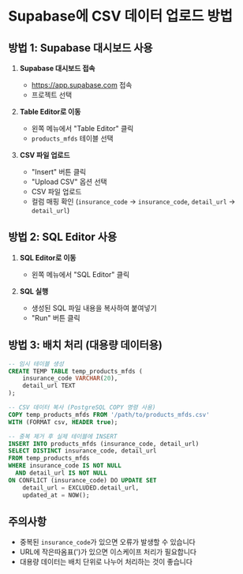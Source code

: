 # Supabase에 CSV 데이터 업로드 방법

## 방법 1: Supabase 대시보드 사용

1. **Supabase 대시보드 접속**
   - https://app.supabase.com 접속
   - 프로젝트 선택

2. **Table Editor로 이동**
   - 왼쪽 메뉴에서 "Table Editor" 클릭
   - `products_mfds` 테이블 선택

3. **CSV 파일 업로드**
   - "Insert" 버튼 클릭
   - "Upload CSV" 옵션 선택
   - CSV 파일 업로드
   - 컬럼 매핑 확인 (`insurance_code` → `insurance_code`, `detail_url` → `detail_url`)

## 방법 2: SQL Editor 사용

1. **SQL Editor로 이동**
   - 왼쪽 메뉴에서 "SQL Editor" 클릭

2. **SQL 실행**
   - 생성된 SQL 파일 내용을 복사하여 붙여넣기
   - "Run" 버튼 클릭

## 방법 3: 배치 처리 (대용량 데이터용)

```sql
-- 임시 테이블 생성
CREATE TEMP TABLE temp_products_mfds (
    insurance_code VARCHAR(20),
    detail_url TEXT
);

-- CSV 데이터 복사 (PostgreSQL COPY 명령 사용)
COPY temp_products_mfds FROM '/path/to/products_mfds.csv' 
WITH (FORMAT csv, HEADER true);

-- 중복 제거 후 실제 테이블에 INSERT
INSERT INTO products_mfds (insurance_code, detail_url)
SELECT DISTINCT insurance_code, detail_url 
FROM temp_products_mfds
WHERE insurance_code IS NOT NULL 
  AND detail_url IS NOT NULL
ON CONFLICT (insurance_code) DO UPDATE SET 
    detail_url = EXCLUDED.detail_url,
    updated_at = NOW();
```

## 주의사항

- 중복된 `insurance_code`가 있으면 오류가 발생할 수 있습니다
- URL에 작은따옴표(')가 있으면 이스케이프 처리가 필요합니다
- 대용량 데이터는 배치 단위로 나누어 처리하는 것이 좋습니다 